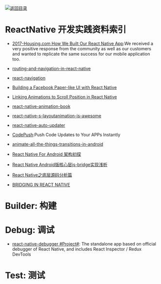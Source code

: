 [![返回目录](https://parg.co/UGo)](https://parg.co/b4z) 

# ReactNative 开发实践资料索引

* [2017-Housing.com How We Built Our React Native App](https://parg.co/bDM):We
  received a very positive response from the community as well as our customers
  and wanted to replicate the same success for our mobile application too.

- [routing-and-navigation-in-react-native](https://medium.com/reactnativeacademy/routing-and-navigation-in-react-native-14859365fe2f#.mm9t5d235)
  
- [react-navigation](https://github.com/react-community/react-navigation)

- [Building a Facebook Paper-like UI with React Native](https://medium.com/@paramaggarwal/building-a-facebook-paper-like-ui-with-react-native-4a753623d343#.g1qvqe4kd)

- [Linking Animations to Scroll Position in React Native](https://medium.com/@albert.brand/linking-animations-to-scroll-position-in-react-native-5c55995f5a6e#.7l6netny1)

- [react-native-animation-book](http://browniefed.com/react-native-animation-book/)

- [react-native-s-layoutanimation-is-awesome](https://medium.com/@Jpoliachik/react-native-s-layoutanimation-is-awesome-4a4d317afd3e#.766zv38gf)

- [react-native-auto-updater](https://github.com/aerofs/react-native-auto-updater)

- [CodePush](https://microsoft.github.io/code-push/):Push Code Updates to Your APPs Instantly

- [animate-all-the-things-transitions-in-android](https://medium.com/@andkulikov/animate-all-the-things-transitions-in-android-914af5477d50#.8fh117w2y)

- [React Native For Android 架构初探](http://mp.weixin.qq.com/s?__biz=MzI1MTA1MzM2Nw==&mid=207782506&idx=1&sn=3ff6b03c0d59fbda406f64739d9272cf&scene=1&srcid=1009Q3qo6mLeT2ydjdzUwLQ7&from=groupmessage&isappinstalled=0#rd)

- [React Native Android版核心层js-bridge实现浅析](http://supercocoa.github.io/2015/09/26/react_native_android_js_bridge/)

- [React Native之底层源码分析篇 ](http://blog.csdn.net/u014486880/article/details/51535391#rd)

- [BRIDGING IN REACT NATIVE](http://tadeuzagallo.com/blog/react-native-bridge/)

# Builder: 构建

# Debug: 调试

- [react-native-debugger #Project#](https://parg.co/UhH): The standalone app based on official debugger of React Native, and includes React Inspector / Redux DevTools

# Test: 测试

